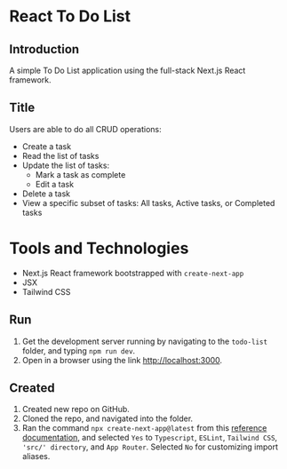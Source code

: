 # React To Do List

## Introduction
A simple To Do List application using the full-stack Next.js React framework.


## Title
Users are able to do all CRUD operations:
* Create a task
* Read the list of tasks
* Update the list of tasks:
    * Mark a task as complete
    * Edit a task
* Delete a task
* View a specific subset of tasks: All tasks, Active tasks, or Completed tasks


# Tools and Technologies
* Next.js React framework bootstrapped with `create-next-app`
* JSX
* Tailwind CSS


## Run
1. Get the development server running by navigating to the `todo-list` folder, and typing `npm run dev`.
2. Open in a browser using the link [http://localhost:3000](http://localhost:3000).


## Created
1. Created new repo on GitHub.
2. Cloned the repo, and navigated into the folder.
3. Ran the command `npx create-next-app@latest` from this [reference documentation](https://react.dev/learn/start-a-new-react-project), and selected `Yes` to `Typescript`, `ESLint`, `Tailwind CSS`, `'src/' directory`, and `App Router`. Selected `No` for customizing import aliases.